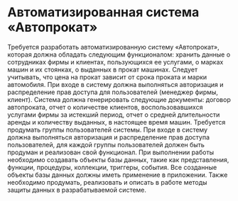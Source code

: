 # Автоматизированная система «Автопрокат»
Требуется разработать автоматизированную систему «Автопрокат», которая должна обладать следующим функционалом: хранить данные о сотрудниках фирмы и клиентах, пользующихся ее услугами, о марках машин и их стоянках, о выданных в прокат машинах. Следует учитывать, что цена на прокат зависит от срока проката и марки автомобиля. При входе в систему должна выполняться авторизация и распределение прав доступа для пользователей (менеджер фирмы, клиент). Система должна генерировать следующие документы: договор автопроката, отчет о количестве клиентов, воспользовавшихся услугами фирмы за истекший период, отчет о средней длительности аренды и количеству выданных, в настоящее время машин. Требуется продумать группы пользователей системы. При входе в систему должна выполняться  авторизация и распределение прав доступа пользователей, для каждой группы пользователей должен быть продуман и реализован свой функционал. При выполнении работы необходимо создавать объекты базы данных, такие как представления, функции, процедуры, коллекции, триггеры, события. Все созданные объекты базы данных должны иметь применение в приложении. Также необходимо продумать, реализовать и описать в работе методы защиты данных в разрабатываемой системе.
